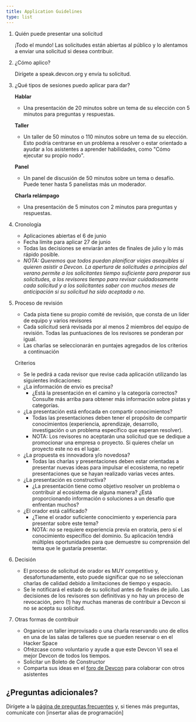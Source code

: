 ```yaml
---
title: Application Guidelines
type: list
---
```


1. Quién puede presentar una solicitud

   ¡Todo el mundo! Las solicitudes están abiertas al público y lo alentamos a enviar una solicitud si desea contribuir.

1. ¿Cómo aplico?

   Dirígete a speak.devcon.org y envía tu solicitud.

1. ¿Qué tipos de sesiones puedo aplicar para dar?

   **Hablar**

   - Una presentación de 20 minutos sobre un tema de su elección con 5 minutos para preguntas y respuestas.

   **Taller**

   - Un taller de 50 minutos o 110 minutos sobre un tema de su elección. Esto podría centrarse en un problema a resolver o estar orientado a ayudar a los asistentes a aprender habilidades, como "Cómo ejecutar su propio nodo".

   **Panel**

   - Un panel de discusión de 50 minutos sobre un tema o desafío. Puede tener hasta 5 panelistas más un moderador.

   **Charla relámpago**

   - Una presentación de 5 minutos con 2 minutos para preguntas y respuestas.

1. Cronología

   - Aplicaciones abiertas el 6 de junio
   - Fecha límite para aplicar 27 de junio
   - Todas las decisiones se enviarán antes de finales de julio y lo más rápido posible.
   - _NOTA: Queremos que todos puedan planificar viajes asequibles si quieren asistir a Devcon. La apertura de solicitudes a principios del verano permite a los solicitantes tiempo suficiente para preparar sus solicitudes, a los revisores tiempo para revisar cuidadosamente cada solicitud y a los solicitantes saber con muchos meses de anticipación si su solicitud ha sido aceptada o no._

1. Proceso de revisión

   - Cada pista tiene su propio comité de revisión, que consta de un líder de equipo y varios revisores
   - Cada solicitud será revisada por al menos 2 miembros del equipo de revisión. Todas las puntuaciones de los revisores se ponderan por igual.
   - Las charlas se seleccionarán en puntajes agregados de los criterios a continuación

   Criterios

   - Se le pedirá a cada revisor que revise cada aplicación utilizando las siguientes indicaciones:
   - ¿La información de envío es precisa?
     - ¿Está la presentación en el camino y la categoría correctos? Consulte más arriba para obtener más información sobre pistas y categorías.
   - ¿La presentación está enfocada en compartir conocimientos?
     - Todas las presentaciones deben tener el propósito de compartir conocimientos (experiencia, aprendizaje, desarrollo, investigación o un problema específico que esperan resolver).
     - NOTA: Los revisores no aceptarán una solicitud que se dedique a promocionar una empresa o proyecto. Si quieres chelar un proyecto este no es el lugar.
   - ¿La propuesta es innovadora y/o novedosa?
     - Todas las charlas y presentaciones deben estar orientadas a presentar nuevas ideas para impulsar el ecosistema, no repetir presentaciones que se hayan realizado varias veces antes.
   - ¿La presentación es constructiva?
     - ¿La presentación tiene como objetivo resolver un problema o contribuir al ecosistema de alguna manera? ¿Está proporcionando información o soluciones a un desafío que enfrentan muchos?
   - ¿El orador está calificado?
     - ¿Tiene el orador suficiente conocimiento y experiencia para presentar sobre este tema?
     - NOTA: _no_ se requiere experiencia previa en oratoria, pero sí el conocimiento específico del dominio. Su aplicación tendrá múltiples oportunidades para que demuestre su comprensión del tema que le gustaría presentar.

1. Decisión

   - El proceso de solicitud de orador es MUY competitivo y, desafortunadamente, esto puede significar que no se seleccionan charlas de calidad debido a limitaciones de tiempo y espacio.
   - Se le notificará el estado de su solicitud antes de finales de julio. Las decisiones de los revisores son definitivas y no hay un proceso de revocación, pero (!) hay muchas maneras de contribuir a Devcon si no se acepta su solicitud.

1. Otras formas de contribuir
   - Organice un taller improvisado o una charla reservando uno de ellos en una de las salas de talleres que se pueden reservar o en el Hacker Space
   - Ofrézcase como voluntario y ayude a que este Devcon VI sea el mejor Devcon de todos los tiempos.
   - Solicitar un Boleto de Constructor
   - Comparta sus ideas en el [foro de Devcon](https://forum.devcon.org/) para colaborar con otros asistentes

## ¿Preguntas adicionales?

Dirígete a la [página de preguntas frecuentes](/faq#programming) y, si tienes más preguntas, comunícate con [insertar alias de programación]
